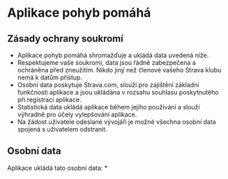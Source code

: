# Aplikace pohyb pomáhá
## Zásady ochrany soukromí
* Aplikace pohyb pomáhá shromažďuje a ukládá data uvedená níže.
* Respektujeme vaše soukromí, data jsou řádně zabezpečena a ochráněna před zneužitím. Nikdo jiný než členové vašeho Strava klubu nemá k datům přístup.
* Osobní data poskytuje Strava.com, slouží pro zajištění základní funkčnosti aplikace a jsou ukládána v rozsahu souhlasu poskytnutého při registraci aplikace.
* Statistická data ukládá aplikace během jejího používání a slouží výhradně pro účely vylepšování aplikace.
* Na žádost uživatele odeslané vývojáři je možné všechna osobní data spojená s uživatelem odstranit.

## Osobní data
Aplikace ukládá tato osobní data:
* 
